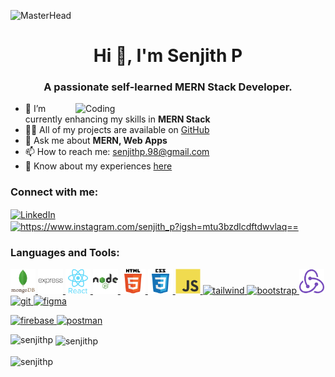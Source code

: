 ![MasterHead](https://www.synergisticit.com/wp-content/uploads/2021/08/Phoenix-Banner-Image.jpg)
  <h1 align="center">Hi 👋, I'm Senjith P</h1>
  <h3 align="center">A passionate self-learned MERN Stack Developer.</h3>

  <img align="right" alt="Coding" width="400" src="https://media3.giphy.com/media/qgQUggAC3Pfv687qPC/giphy.gif">

  <ul>
    <li>🌱 I’m currently enhancing my skills in <strong>MERN Stack</strong></li>
    <li>👨‍💻 All of my projects are available on <a href="https://github.com/SenjithP/SenjithP" target="_blank" rel="noopener noreferrer">GitHub</a></li>
    <li>💬 Ask me about <strong>MERN, Web Apps</strong></li>
    <li>📫 How to reach me: <a href="mailto:senjithp.98@gmail.com">senjithp.98@gmail.com</a></li>
    <li>📄 Know about my experiences <a href="https://drive.google.com/file/d/1zPdNBrFP-lkP4XmPdEfcsAinVPXyD0RB/view?usp=sharing" target="_blank" rel="noopener noreferrer">here</a></li>
  </ul>

  <h3 align="left">Connect with me:</h3>
  <p align="left">
    <a href="https://linkedin.com/in/senjithp" target="_blank" rel="noopener noreferrer">
      <img align="center" src="https://raw.githubusercontent.com/rahuldkjain/github-profile-readme-generator/master/src/images/icons/Social/linked-in-alt.svg" alt="LinkedIn" height="30" width="40" />
    </a>
    <a href="https://instagram.com/https://www.instagram.com/senjith_p?igsh=mtu3bzdlcdftdwvlaq==" target="blank"><img align="center" src="https://raw.githubusercontent.com/rahuldkjain/github-profile-readme-generator/master/src/images/icons/Social/instagram.svg" alt="https://www.instagram.com/senjith_p?igsh=mtu3bzdlcdftdwvlaq==" height="30" width="40" /></a>
  </p>

<h3 align="left">Languages and Tools:</h3>
<p align="left">
  <a href="https://www.mongodb.com/" target="_blank" rel="noreferrer">
    <img src="https://raw.githubusercontent.com/devicons/devicon/master/icons/mongodb/mongodb-original-wordmark.svg" alt="mongodb" width="40" height="40"/>
  </a>

  <a href="https://expressjs.com" target="_blank" rel="noreferrer">
    <img src="https://raw.githubusercontent.com/devicons/devicon/master/icons/express/express-original-wordmark.svg" alt="express" width="40" height="40"/>
  </a>

  <a href="https://reactjs.org/" target="_blank" rel="noreferrer">
    <img src="https://raw.githubusercontent.com/devicons/devicon/master/icons/react/react-original-wordmark.svg" alt="react" width="40" height="40"/>
  </a>

  <a href="https://nodejs.org" target="_blank" rel="noreferrer">
    <img src="https://raw.githubusercontent.com/devicons/devicon/master/icons/nodejs/nodejs-original-wordmark.svg" alt="nodejs" width="40" height="40"/>
  </a>

  <a href="https://www.w3.org/html/" target="_blank" rel="noreferrer">
    <img src="https://raw.githubusercontent.com/devicons/devicon/master/icons/html5/html5-original-wordmark.svg" alt="html5" width="40" height="40"/>
  </a>
  
  <a href="https://www.w3schools.com/css/" target="_blank" rel="noreferrer">
    <img src="https://raw.githubusercontent.com/devicons/devicon/master/icons/css3/css3-original-wordmark.svg" alt="css3" width="40" height="40"/>
  </a>
  
  <a href="https://developer.mozilla.org/en-US/docs/Web/JavaScript" target="_blank" rel="noreferrer">
    <img src="https://raw.githubusercontent.com/devicons/devicon/master/icons/javascript/javascript-original.svg" alt="javascript" width="40" height="40"/>
  </a>

  <a href="https://tailwindcss.com/" target="_blank" rel="noreferrer">
    <img src="https://www.vectorlogo.zone/logos/tailwindcss/tailwindcss-icon.svg" alt="tailwind" width="40" height="40"/>
  </a>

  <a href="https://getbootstrap.com/" target="_blank" rel="noreferrer">
    <img src="https://miro.medium.com/v2/resize:fit:400/1*onZhQJU7A3ab6V1sHfMRkQ.jpeg" alt="bootstrap" width="40" height="40"/>
  </a>

  <a href="https://redux.js.org" target="_blank" rel="noreferrer">
    <img src="https://raw.githubusercontent.com/devicons/devicon/master/icons/redux/redux-original.svg" alt="redux" width="40" height="40"/>
  </a>

  <a href="https://git-scm.com/" target="_blank" rel="noreferrer">
    <img src="https://www.vectorlogo.zone/logos/git-scm/git-scm-icon.svg" alt="git" width="40" height="40"/>
  </a>

  <a href="https://www.figma.com/" target="_blank" rel="noreferrer">
    <img src="https://www.vectorlogo.zone/logos/figma/figma-icon.svg" alt="figma" width="40" height="40"/>
  </a>
</p>

  
  <a href="https://firebase.google.com/" target="_blank" rel="noreferrer">
    <img src="https://www.vectorlogo.zone/logos/firebase/firebase-icon.svg" alt="firebase" width="40" height="40"/>
  </a>
  
  <a href="https://postman.com" target="_blank" rel="noreferrer">
    <img src="https://www.vectorlogo.zone/logos/getpostman/getpostman-icon.svg" alt="postman" width="40" height="40"/>
  </a>
</p>

<p><img align="left" src="https://github-readme-stats.vercel.app/api/top-langs?username=senjithp&show_icons=true&locale=en&layout=compact" alt="senjithp" /></p>

<p>&nbsp;<img align="center" src="https://github-readme-stats.vercel.app/api?username=senjithp&show_icons=true&locale=en" alt="senjithp" /></p>

<p><img align="center" src="https://github-readme-streak-stats.herokuapp.com/?user=senjithp&" alt="senjithp" /></p>
